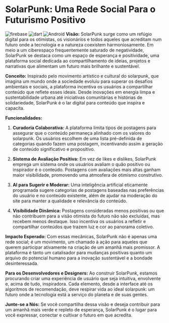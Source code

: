 # SolarPunk: Uma Rede Social Para o Futurismo Positivo
![firebase]({https://img.shields.io/badge/firebase-ffca28?style=for-the-badge&logo=firebase&logoColor=black})
![dart]({https://img.shields.io/badge/Dart-0175C2?style=for-the-badge&logo=dart&logoColor=white)
![Android]({https://img.shields.io/badge/Android_Studio-3DDC84?style=for-the-badge&logo=android-studio&logoColor=white)
**Visão:** SolarPunk surge como um refúgio digital para os otimistas, os visionários e todos aqueles
que acreditam num futuro onde a tecnologia e a natureza coexistem harmoniosamente. Em meio a um
ciberespaço frequentemente saturado de negatividade, SolarPunk se destaca como um espaço de
esperança e positividade, uma plataforma social dedicada ao compartilhamento de ideias, projetos e
narrativas que alimentam um futuro mais brilhante e sustentável.

**Conceito:** Inspirado pelo movimento artístico e cultural do solarpunk, que imagina um mundo onde
a sociedade evoluiu para superar os desafios ambientais e sociais, a plataforma incentiva os
usuários a compartilhar conteúdo que reflete esses ideais. Desde inovações em energia limpa e
sustentabilidade urbana até iniciativas comunitárias e histórias de solidariedade, SolarPunk é o lar
digital para conteúdo que inspira e capacita.

**Funcionalidades:**

1. **Curadoria Colaborativa:** A plataforma limita tipos de postagens para assegurar que o conteúdo
   permaneça alinhado com os valores do solarpunk. Os usuários escolhem de uma lista pré-definida de
   categorias quando fazem uma postagem, incentivando assim a geração de conteúdo significativo e
   propositivo.

2. **Sistema de Avaliação Positiva:** Em vez de likes e dislikes, SolarPunk emprega um sistema onde
   os usuários avaliam o quão positivo ou inspirador é o conteúdo. Postagens com avaliações mais
   altas ganham maior visibilidade, promovendo uma atmosfera de otimismo construtivo.

3. **AI para Sugerir e Moderar:** Uma inteligência artificial eticamente programada sugere
   categorias de postagens baseadas nas preferências do usuário e no conteúdo existente, além de
   ajudar na moderação do site para manter a qualidade e relevância do conteúdo.

4. **Visibilidade Dinâmica:** Postagens consideradas menos positivas ou que não contribuem para a
   visão otimista do futuro não são excluídas, mas recebem menos destaque. Isso incentiva os
   usuários a refletir e compartilhar conteúdos que trazem luz e cor ao panorama coletivo.

**Impacto Esperado:** Com essas mecânicas, SolarPunk não é apenas uma rede social; é um movimento,
um chamado à ação para aqueles que querem participar ativamente na criação de um amanhã mais
promissor. A plataforma é tanto um catalisador para mudanças positivas quanto um arquivo do
potencial humano para a inovação sustentável e a bondade desinteressada.

**Para os Desenvolvedores e Designers:** Ao construir SolarPunk, estamos procurando criar uma
experiência de usuário que seja intuitiva, envolvente e, acima de tudo, inspiradora. Cada elemento,
desde a interface até os algoritmos de recomendação, deve respirar vida ao ideal solarpunk: um
futuro onde a tecnologia está a serviço do planeta e de suas gentes.

**Junte-se a Nós:** Se você compartilha dessa visão e deseja contribuir para um amanhã mais verde e
repleto de esperança, SolarPunk é o lugar para você expressar, conectar e cultivar o futuro em que
acredita.